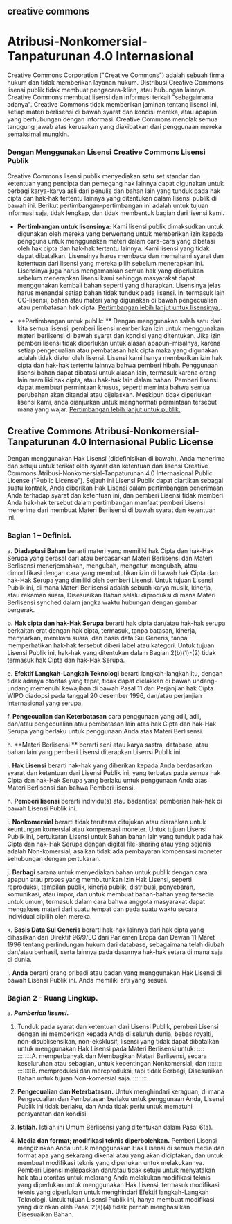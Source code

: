 ## creative commons

# Atribusi-Nonkomersial-Tanpaturunan 4.0 Internasional

Creative Commons Corporation ("Creative Commons") adalah sebuah firma hukum dan tidak memberikan layanan hukum. Distribusi Creative Commons lisensi publik tidak membuat pengacara-klien, atau hubungan lainnya. Creative Commons membuat lisensi dan informasi terkait "sebagaimana adanya". Creative Commons tidak memberikan jaminan tentang lisensi ini, setiap materi berlisensi di bawah syarat dan kondisi mereka, atau apapun yang berhubungan dengan informasi. Creative Commons menolak semua tanggung jawab atas kerusakan yang diakibatkan dari penggunaan mereka semaksimal mungkin.

### Dengan Menggunakan Lisensi Creative Commons Lisensi Publik

Creative Commons lisensi publik menyediakan satu set standar dan ketentuan yang pencipta dan pemegang hak lainnya dapat digunakan untuk berbagi karya-karya asli dari penulis dan bahan lain yang tunduk pada hak cipta dan hak-hak tertentu lainnya yang ditentukan dalam lisensi publik di bawah ini. Berikut pertimbangan-pertimbangan ini adalah untuk tujuan informasi saja, tidak lengkap, dan tidak membentuk bagian dari lisensi kami.

* **Pertimbangan untuk lisensinya:** Kami lisensi publik dimaksudkan untuk digunakan oleh mereka yang berwenang untuk memberikan izin kepada pengguna untuk menggunakan materi dalam cara-cara yang dibatasi oleh hak cipta dan hak-hak tertentu lainnya. Kami lisensi yang tidak dapat dibatalkan. Lisensinya harus membaca dan memahami syarat dan ketentuan dari lisensi yang mereka pilih sebelum menerapkan ini. Lisensinya juga harus mengamankan semua hak yang diperlukan sebelum menerapkan lisensi kami sehingga masyarakat dapat menggunakan kembali bahan seperti yang diharapkan. Lisensinya jelas harus menandai setiap bahan tidak tunduk pada lisensi. Ini termasuk lain CC-lisensi, bahan atau materi yang digunakan di bawah pengecualian atau pembatasan hak cipta. [Pertimbangan lebih lanjut untuk lisensinya.](http://wiki.creativecommons.org/Considerations_for_licensors_and_licensees#Considerations_for_licensors).

* **Pertimbangan untuk publik: ** Dengan menggunakan salah satu dari kita semua lisensi, pemberi lisensi memberikan izin untuk menggunakan materi berlisensi di bawah syarat dan kondisi yang ditentukan. Jika izin pemberi lisensi tidak diperlukan untuk alasan apapun–misalnya, karena setiap pengecualian atau pembatasan hak cipta maka yang digunakan adalah tidak diatur oleh lisensi. Lisensi kami hanya memberikan izin hak cipta dan hak-hak tertentu lainnya bahwa pemberi hibah. Penggunaan lisensi bahan dapat dibatasi untuk alasan lain, termasuk karena orang lain memiliki hak cipta, atau hak-hak lain dalam bahan. Pemberi lisensi dapat membuat permintaan khusus, seperti meminta bahwa semua perubahan akan ditandai atau dijelaskan. Meskipun tidak diperlukan lisensi kami, anda dianjurkan untuk menghormati permintaan tersebut mana yang wajar. [Pertimbangan lebih lanjut untuk publik.](http://wiki.creativecommons.org/Considerations_for_licensors_and_licensees#Considerations_for_licensees).

## Creative Commons Atribusi-Nonkomersial-Tanpaturunan 4.0 Internasional Public License

Dengan menggunakan Hak Lisensi (didefinisikan di bawah), Anda menerima dan setuju untuk terikat oleh syarat dan ketentuan dari lisensi Creative Commons Atribusi-Nonkomersial-Tanpaturunan 4.0 Internasional Public License ("Public License"). Sejauh ini Lisensi Publik dapat diartikan sebagai suatu kontrak, Anda diberikan Hak Lisensi dalam pertimbangan penerimaan Anda terhadap syarat dan ketentuan ini, dan pemberi Lisensi tidak memberi Anda hak-hak tersebut dalam pertimbangan manfaat pemberi Lisensi menerima dari membuat Materi Berlisensi di bawah syarat dan ketentuan ini.

### Bagian 1 – Definisi.

a. **Diadaptasi Bahan** berarti materi yang memiliki hak Cipta dan hak-Hak Serupa yang berasal dari atau berdasarkan Materi Berlisensi dan Materi Berlisensi menerjemahkan, mengubah, mengatur, mengubah, atau dimodifikasi dengan cara yang membutuhkan izin di bawah hak Cipta dan hak-Hak Serupa yang dimiliki oleh pemberi Lisensi. Untuk tujuan Lisensi Publik ini, di mana Materi Berlisensi adalah sebuah karya musik, kinerja, atau rekaman suara, Disesuaikan Bahan selalu diproduksi di mana Materi Berlisensi synched dalam jangka waktu hubungan dengan gambar bergerak.

b. **Hak cipta dan hak-Hak Serupa** berarti hak cipta dan/atau hak-hak serupa berkaitan erat dengan hak cipta, termasuk, tanpa batasan, kinerja, menyiarkan, merekam suara, dan basis data Sui Generis, tanpa memperhatikan hak-hak tersebut diberi label atau kategori. Untuk tujuan Lisensi Publik ini, hak-hak yang ditentukan dalam Bagian 2(b)(1)-(2) tidak termasuk hak Cipta dan hak-Hak Serupa.

e. **Efektif Langkah-Langkah Teknologi** berarti langkah-langkah itu, dengan tidak adanya otoritas yang tepat, tidak dapat dielakkan di bawah undang-undang memenuhi kewajiban di bawah Pasal 11 dari Perjanjian hak Cipta WIPO diadopsi pada tanggal 20 desember 1996, dan/atau perjanjian internasional yang serupa.

f. **Pengecualian dan Keterbatasan** cara penggunaan yang adil, adil, dan/atau pengecualian atau pembatasan lain atas hak Cipta dan hak-Hak Serupa yang berlaku untuk penggunaan Anda atas Materi Berlisensi.

h. **Materi Berlisensi ** berarti seni atau karya sastra, database, atau bahan lain yang pemberi Lisensi diterapkan Lisensi Publik ini.

i. **Hak Lisensi** berarti hak-hak yang diberikan kepada Anda berdasarkan syarat dan ketentuan dari Lisensi Publik ini, yang terbatas pada semua hak Cipta dan hak-Hak Serupa yang berlaku untuk penggunaan Anda atas Materi Berlisensi dan bahwa Pemberi lisensi.

h. **Pemberi lisensi** berarti individu(s) atau badan(ies) pemberian hak-hak di bawah Lisensi Publik ini.

i. **Nonkomersial** berarti tidak terutama ditujukan atau diarahkan untuk keuntungan komersial atau kompensasi moneter. Untuk tujuan Lisensi Publik ini, pertukaran Lisensi untuk Bahan bahan lain yang tunduk pada hak Cipta dan hak-Hak Serupa dengan digital file-sharing atau yang sejenis adalah Non-komersial, asalkan tidak ada pembayaran kompensasi moneter sehubungan dengan pertukaran.

j. **Berbagi** sarana untuk menyediakan bahan untuk publik dengan cara apapun atau proses yang membutuhkan izin Hak Lisensi, seperti reproduksi, tampilan publik, kinerja publik, distribusi, penyebaran, komunikasi, atau impor, dan untuk membuat bahan-bahan yang tersedia untuk umum, termasuk dalam cara bahwa anggota masyarakat dapat mengakses materi dari suatu tempat dan pada suatu waktu secara individual dipilih oleh mereka.

k. **Basis Data Sui Generis** berarti hak-hak lainnya dari hak cipta yang dihasilkan dari Direktif 96/9/EC dari Parlemen Eropa dan Dewan 11 Maret 1996 tentang perlindungan hukum dari database, sebagaimana telah diubah dan/atau berhasil, serta lainnya pada dasarnya hak-hak setara di mana saja di dunia.

l. **Anda** berarti orang pribadi atau badan yang menggunakan Hak Lisensi di bawah Lisensi Publik ini. Anda memiliki arti yang sesuai.

### Bagian 2 – Ruang Lingkup.

a. ***Pemberian lisensi.***

1. Tunduk pada syarat dan ketentuan dari Lisensi Publik, pemberi Lisensi dengan ini memberikan kepada Anda di seluruh dunia, bebas royalti, non-disublisensikan, non-eksklusif, lisensi yang tidak dapat dibatalkan untuk menggunakan Hak Lisensi pada Materi Berlisensi untuk:
::::
::::::::A. memperbanyak dan Membagikan Materi Berlisensi, secara keseluruhan atau sebagian, untuk kepentingan Nonkomersial; dan
::::::::
::::::::B. memproduksi dan mereproduksi, tapi tidak Berbagi, Disesuaikan Bahan untuk tujuan Non-komersial saja.
::::::::

2. **Pengecualian dan Keterbatasan.** Untuk menghindari keraguan, di mana Pengecualian dan Pembatasan berlaku untuk penggunaan Anda, Lisensi Publik ini tidak berlaku, dan Anda tidak perlu untuk mematuhi persyaratan dan kondisi.

3. **Istilah.** Istilah ini Umum Berlisensi yang ditentukan dalam Pasal 6(a).

4. **Media dan format; modifikasi teknis diperbolehkan.** Pemberi Lisensi mengizinkan Anda untuk menggunakan Hak Lisensi di semua media dan format apa yang sekarang dikenal atau yang akan diciptakan, dan untuk membuat modifikasi teknis yang diperlukan untuk melakukannya. Pemberi Lisensi melepaskan dan/atau tidak setuju untuk menyatakan hak atau otoritas untuk melarang Anda melakukan modifikasi teknis yang diperlukan untuk menggunakan Hak Lisensi, termasuk modifikasi teknis yang diperlukan untuk menghindari Efektif langkah-Langkah Teknologi. Untuk tujuan Lisensi Publik ini, hanya membuat modifikasi yang diizinkan oleh Pasal 2(a)(4) tidak pernah menghasilkan Disesuaikan Bahan.
